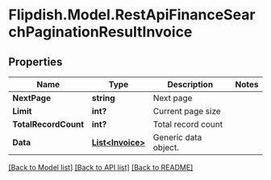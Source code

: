 # Flipdish.Model.RestApiFinanceSearchPaginationResultInvoice
## Properties

Name | Type | Description | Notes
------------ | ------------- | ------------- | -------------
**NextPage** | **string** | Next page | 
**Limit** | **int?** | Current page size | 
**TotalRecordCount** | **int?** | Total record count | 
**Data** | [**List&lt;Invoice&gt;**](Invoice.md) | Generic data object. | 

[[Back to Model list]](../README.md#documentation-for-models) [[Back to API list]](../README.md#documentation-for-api-endpoints) [[Back to README]](../README.md)

